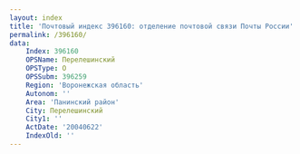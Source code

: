 ```yaml
---
layout: index
title: 'Почтовый индекс 396160: отделение почтовой связи Почты России'
permalink: /396160/
data:
    Index: 396160
    OPSName: Перелешинский
    OPSType: О
    OPSSubm: 396259
    Region: 'Воронежская область'
    Autonom: ''
    Area: 'Панинский район'
    City: Перелешинский
    City1: ''
    ActDate: '20040622'
    IndexOld: ''
---
```


